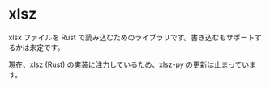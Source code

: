 # xlsz

xlsx ファイルを Rust で読み込むためのライブラリです。書き込むもサポートするかは未定です。

現在、xlsz (Rust) の実装に注力しているため、xlsz-py の更新は止まっています。
